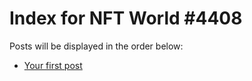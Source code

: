 # Index for NFT World #4408
Posts will be displayed in the order below:

- [Your first post](./001-first.md)

